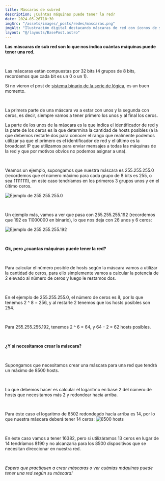 ```yaml
---
title: Máscaras de subred
description: ¿Cuántas máquinas puede tener la red?
date: 2024-05-26T18:30
imgSrc: "/assets/images/_posts/redes/mascaras.png"
imgAlt: "Ilustración digital destacando máscaras de red con íconos de seguridad y privacidad en línea."
layout: "@/layouts/BasePost.astro"
---
```


**Las máscaras de sub red son lo que nos indica cuántas máquinas puede tener una red.**

</br>

Las máscaras están compuestas por 32 bits (4 grupos de 8 bits, recordemos que cada bit es un 0 o un 1).

Si no vieron el post de <span style="color: violet">[sistema binario de la serie de lógica](../../blog/logica/sistema-binario/)</span>, es un buen momento.

</br>

La primera parte de una máscara va a estar con unos y la segunda con ceros, es decir, siempre vamos a tener primero los unos y al final los ceros.

La parte de los unos de la máscara es la que indica el identificador de red y la parte de los ceros es la que determina la cantidad de hosts posibles (a la que debemos restarle dos para conocer el rango que realmente podemos utilizar ya que el primero es el identificador de red y el último es la broadcast IP que utilizamos para enviar mensajes a todas las máquinas de la red y que por motivos obvios no podemos asignar a una).

</br>

Veamos un ejemplo, supongamos que nuestra máscara es 255.255.255.0 (recordemos que el número máximo para cada grupo de 8 bits es 255, o sea 11111111), en este caso tendríamos en los primeros 3 grupos unos y en el último ceros.

![Ejemplo de 255.255.255.0](/assets/images/_posts/redes/2552552550.png)

</br>

Un ejemplo más, vamos a ver que pasa con 255.255.255.192 (recordemos que 192 es 11000000 en binario), lo que nos deja con 26 unos y 6 ceros:

![Ejemplo de 255.255.255.192](/assets/images/_posts/redes/255255255192.png)

</br>

**Ok, pero ¿cuantas máquinas puede tener la red?**

</br>

Para calcular el número posible de hosts según la máscara vamos a utilizar la cantidad de ceros, para ello simplemente vamos a calcular la potencia de 2 elevado al número de ceros y luego le restamos dos.

</br>

En el ejemplo de 255.255.255.0, el número de ceros es 8, por lo que tenemos 2 ^ 8 = 256, y al restarle 2 tenemos que los hosts posibles son 254.

</br>

Para 255.255.255.192, tenemos 2 ^ 6 = 64, y 64 - 2 = 62 hosts posibles.

</br>

**¿Y si necesitamos crear la máscara?**

</br>

Supongamos que necesitamos crear una máscara para una red que tendrá un máximo de 8500 hosts.

</br>

Lo que debemos hacer es calcular el logaritmo en base 2 del número de hosts que necesitamos más 2 y redondear hacia arriba.

</br>

Para éste caso el logaritmo de 8502 redondeado hacía arriba es 14, por lo que nuestra máscara deberá tener 14 ceros:
![8500 hosts](/assets/images/_posts/redes/8500hosts.png)

</br>

En éste caso vamos a tener 16382, pero si utilizáramos 13 ceros en lugar de 14 tendríamos 8190 y no alcanzaría para los 8500 dispositivos que se necesitan direccionar en nuestra red.

</br>

*Espero que practiquen a crear máscaras o ver cuántas máquinas puede tener una red según su máscara!*

</br>
